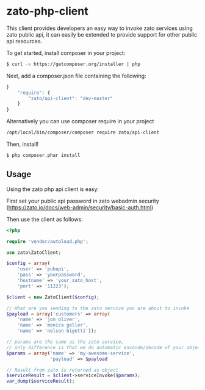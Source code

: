 # zato-php-client
This client provides developers an easy way to invoke zato services using zato public api,
it can easily be extended to provide support for other public api resources.

To get started, install composer in your project:

```sh
$ curl -s https://getcomposer.org/installer | php
```

Next, add a composer.json file containing the following:

```js
}
    "require": {
        "zato/api-client": "dev-master"
    }
}
```

Alternatively you can use composer require in your project

```sh
/opt/local/bin/composer/composer require zato/api-client
```


Then, install!

```sh
$ php composer.phar install
```

Usage
-----

Using the zato php api client is easy:

First set your public api password in zato webadmin security (https://zato.io/docs/web-admin/security/basic-auth.html)

Then use the client as follows:
``` php
<?php

require 'vendor/autoload.php';

use zato\ZatoClient;

$config = array(
    'user' => 'pubapi',
    'pass' => 'yourpassword',
    'hostname' => 'your_zato_host',
    'port' => '11223');

$client = new ZatoClient($config);

// What are you sending to the zato service you are about to invoke
$payload = array('customers' => array(
	'name' => 'jon oliver',
	'name' => 'monica geller',
	'name' => 'nelson bigetti'));

// params are the same as the zato service, 
// only difference is that we do automatic enconde/decode of your objects
$params = array('name' => 'my-awesome-service', 
				'payload' => $payload

// Result from zato is returned as object
$serviceResult = $client->serviceInvoke($params);
var_dump($serviceResult);
```
